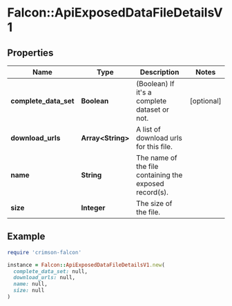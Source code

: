 # Falcon::ApiExposedDataFileDetailsV1

## Properties

| Name | Type | Description | Notes |
| ---- | ---- | ----------- | ----- |
| **complete_data_set** | **Boolean** | (Boolean) If it&#39;s a complete dataset or not. | [optional] |
| **download_urls** | **Array&lt;String&gt;** | A list of download urls for this file. |  |
| **name** | **String** | The name of the file containing the exposed record(s). |  |
| **size** | **Integer** | The size of the file. |  |

## Example

```ruby
require 'crimson-falcon'

instance = Falcon::ApiExposedDataFileDetailsV1.new(
  complete_data_set: null,
  download_urls: null,
  name: null,
  size: null
)
```

